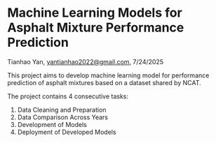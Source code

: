 # Machine Learning Models for Asphalt Mixture Performance Prediction

Tianhao Yan, yantianhao2022@gmail.com, 7/24/2025

This project aims to develop machine learning model for performance prediction of asphalt mixtures based on a dataset shared by NCAT. 

The project contains 4 consecutive tasks:

1. Data Cleaning and Preparation
2. Data Comparison Across Years
3. Development of Models
4. Deployment of Developed Models
